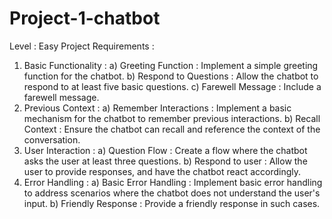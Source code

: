# Project-1-chatbot
Level : Easy
Project Requirements :
1. Basic Functionality :
   a) Greeting Function : Implement a simple greeting function for the chatbot.
   b) Respond to Questions : Allow the chatbot to respond to at least five basic questions.
   c) Farewell Message : Include a farewell message.
2. Previous Context :
   a) Remember Interactions : Implement a basic mechanism for the chatbot to remember previous interactions.
   b) Recall Context : Ensure the chatbot can recall and reference the context of the conversation.
3. User Interaction :
   a) Question Flow : Create a flow where the chatbot asks the user at least three questions.
   b) Respond to user : Allow the user to provide responses, and have the chatbot react accordingly.
4. Error Handling :
   a) Basic Error Handling : Implement basic error handling to address scenarios where the chatbot does not understand the user's input.
   b) Friendly Response : Provide a friendly response in such cases.
